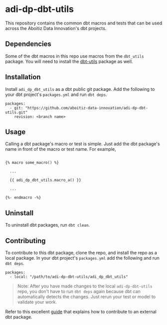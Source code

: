 # adi-dp-dbt-utils

This repository contains the common dbt macros and tests that can be used across the Aboitiz Data Innovation's dbt projects. 

## Dependencies

Some of the dbt macros in this repo use macros from the `dbt_utils` package. You will need to install the [dbt-utils](https://github.com/dbt-labs/dbt-utils) package as well.

## Installation

Install `adi_dp_dbt_utils` as a dbt public git package. Add the following to your dbt project's `packages.yml` and run `dbt deps`.

```
packages:
  - git: "https://github.com/aboitiz-data-innovation/adi-dp-dbt-utils.git"
    revision: <branch name>
```

## Usage

Calling a dbt package's macro or test is simple. Just add the dbt package's name in front of the macro or test name. For example, 

```

{% macro some_macro() %}

  ...

  {{ adi_dp_dbt_utils.macro_a() }}

  ...

{%- endmacro -%}

```

## Uninstall

To uninstall dbt packages, run `dbt clean`.

## Contributing

To contribute to this dbt package, clone the repo, and install the repo as a local package. In your dbt project's `packages.yml` add the following and run `dbt deps`.

```
packages:
  - local: "/path/to/adi-dp-dbt-utils/adi_dp_dbt_utils"
```

> Note: After you have made changes to the local `adi-dp-dbt-utils` repo, you don't have to run `dbt deps` again because dbt can automatically detects the changes. Just rerun your test or model to validate your work.

Refer to this excellent [guide](https://discourse.getdbt.com/t/contributing-to-an-external-dbt-package/657) that explains how to contribute to an external dbt package.
